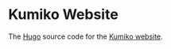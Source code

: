 # Kumiko Website

The [Hugo](https://gohugo.io/) source code for the
[Kumiko website](https://kumiko.se/).
